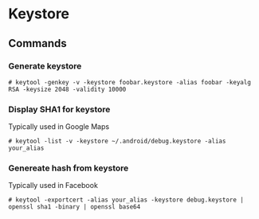 # Keystore

## Commands

### Generate keystore

	# keytool -genkey -v -keystore foobar.keystore -alias foobar -keyalg RSA -keysize 2048 -validity 10000

### Display SHA1 for keystore

Typically used in Google Maps

	# keytool -list -v -keystore ~/.android/debug.keystore -alias your_alias

### Genereate hash from keystore

Typically used in Facebook

	# keytool -exportcert -alias your_alias -keystore debug.keystore | openssl sha1 -binary | openssl base64
